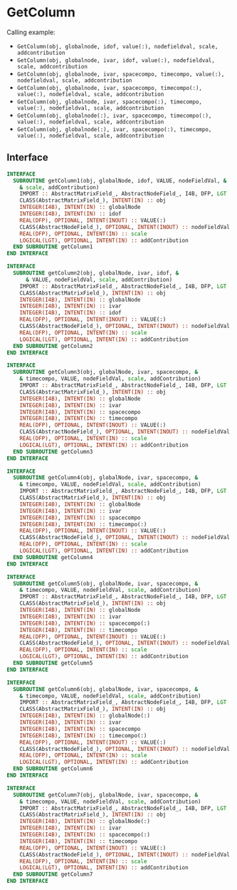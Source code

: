 # GetColumn

Calling example:

- `GetColumn(obj, globalnode, idof, value(:), nodefieldval, scale, addcontribution`
- `GetColumn(obj, globalnode, ivar, idof, value(:), nodefieldval, scale, addcontribution`
- `GetColumn(obj, globalnode, ivar, spacecompo, timecompo, value(:), nodefieldval, scale, addcontribution`
- `GetColumn(obj, globalnode, ivar, spacecompo, timecompo(:), value(:), nodefieldval, scale, addcontribution`
- `GetColumn(obj, globalnode, ivar, spacecompo(:), timecompo, value(:), nodefieldval, scale, addcontribution`
- `GetColumn(obj, globalnode(:), ivar, spacecompo, timecompo(:), value(:), nodefieldval, scale, addcontribution`
- `GetColumn(obj, globalnode(:), ivar, spacecompo(:), timecompo, value(:), nodefieldval, scale, addcontribution`


## Interface

```fortran
INTERFACE
  SUBROUTINE getColumn1(obj, globalNode, idof, VALUE, nodeFieldVal, &
    & scale, addContribution)
    IMPORT :: AbstractMatrixField_, AbstractNodeField_, I4B, DFP, LGT
    CLASS(AbstractMatrixField_), INTENT(IN) :: obj
    INTEGER(I4B), INTENT(IN) :: globalNode
    INTEGER(I4B), INTENT(IN) :: idof
    REAL(DFP), OPTIONAL, INTENT(INOUT) :: VALUE(:)
    CLASS(AbstractNodeField_), OPTIONAL, INTENT(INOUT) :: nodeFieldVal
    REAL(DFP), OPTIONAL, INTENT(IN) :: scale
    LOGICAL(LGT), OPTIONAL, INTENT(IN) :: addContribution
  END SUBROUTINE getColumn1
END INTERFACE
```

```fortran
INTERFACE
  SUBROUTINE getColumn2(obj, globalNode, ivar, idof, &
      & VALUE, nodeFieldVal, scale, addContribution)
    IMPORT :: AbstractMatrixField_, AbstractNodeField_, I4B, DFP, LGT
    CLASS(AbstractMatrixField_), INTENT(IN) :: obj
    INTEGER(I4B), INTENT(IN) :: globalNode
    INTEGER(I4B), INTENT(IN) :: ivar
    INTEGER(I4B), INTENT(IN) :: idof
    REAL(DFP), OPTIONAL, INTENT(INOUT) :: VALUE(:)
    CLASS(AbstractNodeField_), OPTIONAL, INTENT(INOUT) :: nodeFieldVal
    REAL(DFP), OPTIONAL, INTENT(IN) :: scale
    LOGICAL(LGT), OPTIONAL, INTENT(IN) :: addContribution
  END SUBROUTINE getColumn2
END INTERFACE
```

```fortran
INTERFACE
  SUBROUTINE getColumn3(obj, globalNode, ivar, spacecompo, &
    & timecompo, VALUE, nodeFieldVal, scale, addContribution)
    IMPORT :: AbstractMatrixField_, AbstractNodeField_, I4B, DFP, LGT
    CLASS(AbstractMatrixField_), INTENT(IN) :: obj
    INTEGER(I4B), INTENT(IN) :: globalNode
    INTEGER(I4B), INTENT(IN) :: ivar
    INTEGER(I4B), INTENT(IN) :: spacecompo
    INTEGER(I4B), INTENT(IN) :: timecompo
    REAL(DFP), OPTIONAL, INTENT(INOUT) :: VALUE(:)
    CLASS(AbstractNodeField_), OPTIONAL, INTENT(INOUT) :: nodeFieldVal
    REAL(DFP), OPTIONAL, INTENT(IN) :: scale
    LOGICAL(LGT), OPTIONAL, INTENT(IN) :: addContribution
  END SUBROUTINE getColumn3
END INTERFACE
```

```fortran
INTERFACE
  SUBROUTINE getColumn4(obj, globalNode, ivar, spacecompo, &
    & timecompo, VALUE, nodeFieldVal, scale, addContribution)
    IMPORT :: AbstractMatrixField_, AbstractNodeField_, I4B, DFP, LGT
    CLASS(AbstractMatrixField_), INTENT(IN) :: obj
    INTEGER(I4B), INTENT(IN) :: globalNode
    INTEGER(I4B), INTENT(IN) :: ivar
    INTEGER(I4B), INTENT(IN) :: spacecompo
    INTEGER(I4B), INTENT(IN) :: timecompo(:)
    REAL(DFP), OPTIONAL, INTENT(INOUT) :: VALUE(:)
    CLASS(AbstractNodeField_), OPTIONAL, INTENT(INOUT) :: nodeFieldVal
    REAL(DFP), OPTIONAL, INTENT(IN) :: scale
    LOGICAL(LGT), OPTIONAL, INTENT(IN) :: addContribution
  END SUBROUTINE getColumn4
END INTERFACE
```

```fortran
INTERFACE
  SUBROUTINE getColumn5(obj, globalNode, ivar, spacecompo, &
    & timecompo, VALUE, nodeFieldVal, scale, addContribution)
    IMPORT :: AbstractMatrixField_, AbstractNodeField_, I4B, DFP, LGT
    CLASS(AbstractMatrixField_), INTENT(IN) :: obj
    INTEGER(I4B), INTENT(IN) :: globalNode
    INTEGER(I4B), INTENT(IN) :: ivar
    INTEGER(I4B), INTENT(IN) :: spacecompo(:)
    INTEGER(I4B), INTENT(IN) :: timecompo
    REAL(DFP), OPTIONAL, INTENT(INOUT) :: VALUE(:)
    CLASS(AbstractNodeField_), OPTIONAL, INTENT(INOUT) :: nodeFieldVal
    REAL(DFP), OPTIONAL, INTENT(IN) :: scale
    LOGICAL(LGT), OPTIONAL, INTENT(IN) :: addContribution
  END SUBROUTINE getColumn5
END INTERFACE
```

```fortran
INTERFACE
  SUBROUTINE getColumn6(obj, globalNode, ivar, spacecompo, &
    & timecompo, VALUE, nodeFieldVal, scale, addContribution)
    IMPORT :: AbstractMatrixField_, AbstractNodeField_, I4B, DFP, LGT
    CLASS(AbstractMatrixField_), INTENT(IN) :: obj
    INTEGER(I4B), INTENT(IN) :: globalNode(:)
    INTEGER(I4B), INTENT(IN) :: ivar
    INTEGER(I4B), INTENT(IN) :: spacecompo
    INTEGER(I4B), INTENT(IN) :: timecompo(:)
    REAL(DFP), OPTIONAL, INTENT(INOUT) :: VALUE(:)
    CLASS(AbstractNodeField_), OPTIONAL, INTENT(INOUT) :: nodeFieldVal
    REAL(DFP), OPTIONAL, INTENT(IN) :: scale
    LOGICAL(LGT), OPTIONAL, INTENT(IN) :: addContribution
  END SUBROUTINE getColumn6
END INTERFACE
```

```fortran
INTERFACE
  SUBROUTINE getColumn7(obj, globalNode, ivar, spacecompo, &
    & timecompo, VALUE, nodeFieldVal, scale, addContribution)
    IMPORT :: AbstractMatrixField_, AbstractNodeField_, I4B, DFP, LGT
    CLASS(AbstractMatrixField_), INTENT(IN) :: obj
    INTEGER(I4B), INTENT(IN) :: globalNode(:)
    INTEGER(I4B), INTENT(IN) :: ivar
    INTEGER(I4B), INTENT(IN) :: spacecompo(:)
    INTEGER(I4B), INTENT(IN) :: timecompo
    REAL(DFP), OPTIONAL, INTENT(INOUT) :: VALUE(:)
    CLASS(AbstractNodeField_), OPTIONAL, INTENT(INOUT) :: nodeFieldVal
    REAL(DFP), OPTIONAL, INTENT(IN) :: scale
    LOGICAL(LGT), OPTIONAL, INTENT(IN) :: addContribution
  END SUBROUTINE getColumn7
END INTERFACE
```
